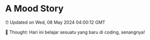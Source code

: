 # A Mood Story

⏰ Updated on Wed, 08 May 2024 04:00:12 GMT

💭 Thought: Hari ini belajar sesuatu yang baru di coding, senangnya!

